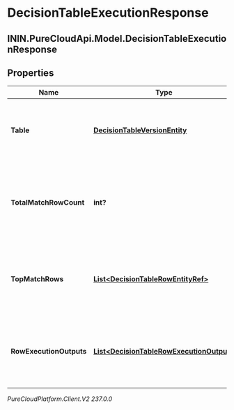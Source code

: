 # DecisionTableExecutionResponse

## ININ.PureCloudApi.Model.DecisionTableExecutionResponse

## Properties

|Name | Type | Description | Notes|
|------------ | ------------- | ------------- | -------------|
| **Table** | [**DecisionTableVersionEntity**](DecisionTableVersionEntity) | The decision table version entity that was executed. | [optional] |
| **TotalMatchRowCount** | **int?** | Total number of rows that matched execution input and would return results | [optional] |
| **TopMatchRows** | [**List&lt;DecisionTableRowEntityRef&gt;**](DecisionTableRowEntityRef) | Top 5 rows matching execution input, excluding the one produced the result. | [optional] |
| **RowExecutionOutputs** | [**List&lt;DecisionTableRowExecutionOutput&gt;**](DecisionTableRowExecutionOutput) | The output data for each executed row for which output is collected. | [optional] |



_PureCloudPlatform.Client.V2 237.0.0_
